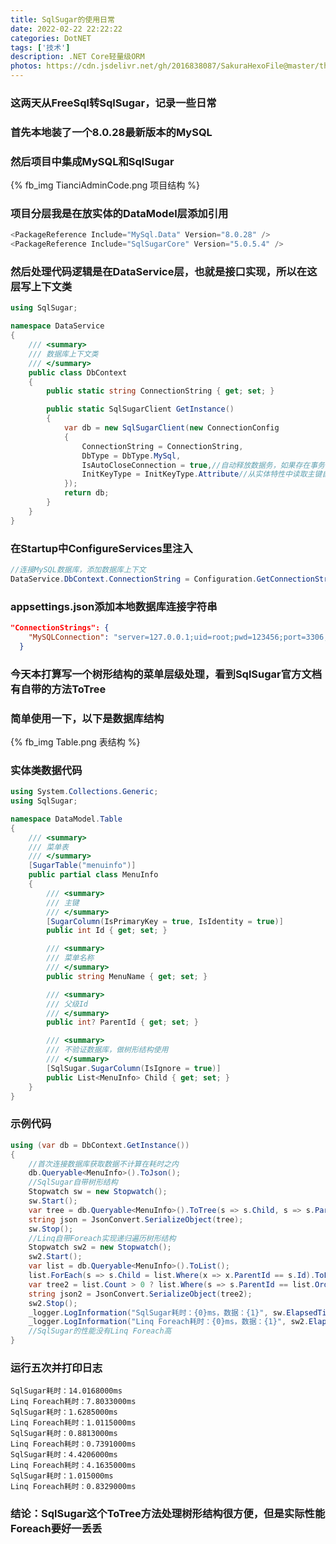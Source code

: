 ```yaml
---
title: SqlSugar的使用日常
date: 2022-02-22 22:22:22
categories: DotNET
tags: ['技术'] 
description: .NET Core轻量级ORM
photos: https://cdn.jsdelivr.net/gh/2016838087/SakuraHexoFile@master/themes/images/background/36.jpg
---
```

### 这两天从FreeSql转SqlSugar，记录一些日常
<!-- more -->
### 首先本地装了一个8.0.28最新版本的MySQL
### 然后项目中集成MySQL和SqlSugar
{% fb_img TianciAdminCode.png 项目结构 %}
### 项目分层我是在放实体的DataModel层添加引用
```csharp
<PackageReference Include="MySql.Data" Version="8.0.28" />
<PackageReference Include="SqlSugarCore" Version="5.0.5.4" />
```
### 然后处理代码逻辑是在DataService层，也就是接口实现，所以在这层写上下文类
```csharp
using SqlSugar;

namespace DataService
{
    /// <summary>
    /// 数据库上下文类
    /// </summary>
    public class DbContext
    {
        public static string ConnectionString { get; set; }

        public static SqlSugarClient GetInstance()
        {
            var db = new SqlSugarClient(new ConnectionConfig
            {
                ConnectionString = ConnectionString,
                DbType = DbType.MySql,
                IsAutoCloseConnection = true,//自动释放数据务，如果存在事务，在事务结束后释放
                InitKeyType = InitKeyType.Attribute//从实体特性中读取主键自增列信息
            });
            return db;
        }
    }
}
```
### 在Startup中ConfigureServices里注入
```csharp
//连接MySQL数据库，添加数据库上下文
DataService.DbContext.ConnectionString = Configuration.GetConnectionString("MySQLConnection");
```
### appsettings.json添加本地数据库连接字符串
```json
"ConnectionStrings": {
    "MySQLConnection": "server=127.0.0.1;uid=root;pwd=123456;port=3306;database=world;SslMode=None"
  }
```
### 今天本打算写一个树形结构的菜单层级处理，看到SqlSugar官方文档有自带的方法ToTree
### 简单使用一下，以下是数据库结构
{% fb_img Table.png 表结构 %}
### 实体类数据代码
```csharp
using System.Collections.Generic;
using SqlSugar;

namespace DataModel.Table
{
    /// <summary>
    /// 菜单表
    /// </summary>
    [SugarTable("menuinfo")]
    public partial class MenuInfo
    {
        /// <summary>
        /// 主键
        /// </summary>
        [SugarColumn(IsPrimaryKey = true, IsIdentity = true)]
        public int Id { get; set; }

        /// <summary>
        /// 菜单名称
        /// </summary>           
        public string MenuName { get; set; }

        /// <summary>
        /// 父级Id
        /// </summary>           
        public int? ParentId { get; set; }

        /// <summary>
        /// 不验证数据库，做树形结构使用
        /// </summary>
        [SqlSugar.SugarColumn(IsIgnore = true)]
        public List<MenuInfo> Child { get; set; }
    }
}
```
### 示例代码
```csharp
using (var db = DbContext.GetInstance())
{
    //首次连接数据库获取数据不计算在耗时之内
    db.Queryable<MenuInfo>().ToJson();
    //SqlSugar自带树形结构
    Stopwatch sw = new Stopwatch();
    sw.Start();
    var tree = db.Queryable<MenuInfo>().ToTree(s => s.Child, s => s.ParentId, 0);
    string json = JsonConvert.SerializeObject(tree);
    sw.Stop();
    //Linq自带Foreach实现递归遍历树形结构
    Stopwatch sw2 = new Stopwatch();
    sw2.Start();
    var list = db.Queryable<MenuInfo>().ToList();
    list.ForEach(s => s.Child = list.Where(x => x.ParentId == s.Id).ToList());
    var tree2 = list.Count > 0 ? list.Where(s => s.ParentId == list.OrderBy(s => s.ParentId).ToList().FirstOrDefault().ParentId).ToList() : null;
    string json2 = JsonConvert.SerializeObject(tree2);
    sw2.Stop();
    _logger.LogInformation("SqlSugar耗时：{0}ms，数据：{1}", sw.ElapsedTicks / (decimal)Stopwatch.Frequency * 1000, json);//SqlSugar
    _logger.LogInformation("Linq Foreach耗时：{0}ms，数据：{1}", sw2.ElapsedTicks / (decimal)Stopwatch.Frequency * 1000, json2);//Linq Foreach
    //SqlSugar的性能没有Linq Foreach高
}
```
### 运行五次并打印日志
```log
SqlSugar耗时：14.0168000ms
Linq Foreach耗时：7.8033000ms
SqlSugar耗时：1.6285000ms
Linq Foreach耗时：1.0115000ms
SqlSugar耗时：0.8813000ms
Linq Foreach耗时：0.7391000ms
SqlSugar耗时：4.4206000ms
Linq Foreach耗时：4.1635000ms
SqlSugar耗时：1.015000ms
Linq Foreach耗时：0.8329000ms
```
### 结论：SqlSugar这个ToTree方法处理树形结构很方便，但是实际性能Foreach要好一丢丢